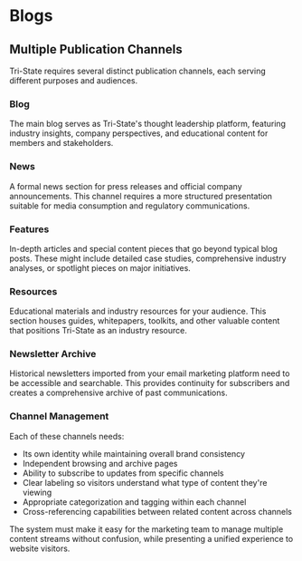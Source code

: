 # Blogs

## Multiple Publication Channels

Tri-State requires several distinct publication channels, each serving different purposes and audiences.

### Blog

The main blog serves as Tri-State's thought leadership platform, featuring industry insights, company perspectives, and educational content for members and stakeholders.

### News

A formal news section for press releases and official company announcements. This channel requires a more structured presentation suitable for media consumption and regulatory communications.

### Features

In-depth articles and special content pieces that go beyond typical blog posts. These might include detailed case studies, comprehensive industry analyses, or spotlight pieces on major initiatives.

### Resources

Educational materials and industry resources for your audience. This section houses guides, whitepapers, toolkits, and other valuable content that positions Tri-State as an industry resource.

### Newsletter Archive

Historical newsletters imported from your email marketing platform need to be accessible and searchable. This provides continuity for subscribers and creates a comprehensive archive of past communications.

### Channel Management

Each of these channels needs:

- Its own identity while maintaining overall brand consistency
- Independent browsing and archive pages
- Ability to subscribe to updates from specific channels
- Clear labeling so visitors understand what type of content they're viewing
- Appropriate categorization and tagging within each channel
- Cross-referencing capabilities between related content across channels

The system must make it easy for the marketing team to manage multiple content streams without confusion, while presenting a unified experience to website visitors.
